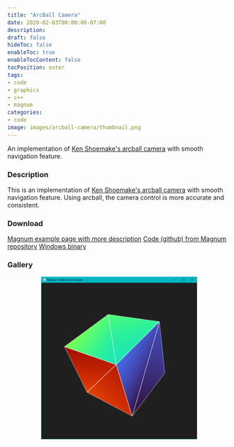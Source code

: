 ```yaml
---
title: "ArcBall Camera"
date: 2020-02-03T00:00:00-07:00
description: 
draft: false
hideToc: false
enableToc: true
enableTocContent: false
tocPosition: outer
tags:
- code
- graphics
- c++
- magnum
categories:
- code
image: images/arcball-camera/thumbnail.png
---
```



An implementation of [Ken Shoemake's arcball camera](https://www.talisman.org/~erlkonig/misc/shoemake92-arcball.pdf) with smooth navigation feature.

<!--more-->
### Description
This is an implementation of [Ken Shoemake's arcball camera](https://www.talisman.org/~erlkonig/misc/shoemake92-arcball.pdf) with smooth navigation feature. Using arcball, the camera control is more accurate and consistent.


### Download
[Magnum example page with more description](https://doc.magnum.graphics/magnum/examples-arcball.html)
[Code (github) from Magnum repository](https://github.com/mosra/magnum-examples/tree/master/src/arcball)
[Windows binary](/exe/ArcBallCamera.exe)


### Gallery
<p align="center">
<img src="/images/arcball-camera/1.png" alt="A screenshot of the program" style="width: 70%;"/>
</p>
